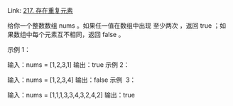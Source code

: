 Link: [217. 存在重复元素](https://leetcode.cn/problems/contains-duplicate)

给你一个整数数组 nums 。如果任一值在数组中出现 至少两次 ，返回 true ；如果数组中每个元素互不相同，返回 false 。



示例 1：

输入：nums = [1,2,3,1]
输出：true
示例 2：

输入：nums = [1,2,3,4]
输出：false
示例  3：

输入：nums = [1,1,1,3,3,4,3,2,4,2]
输出：true
